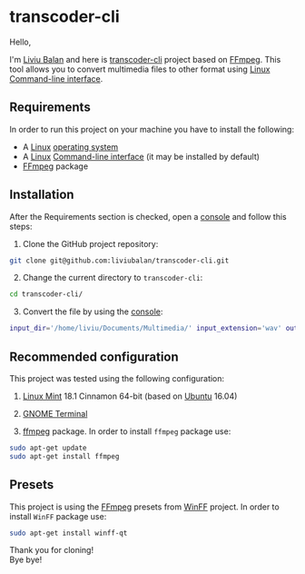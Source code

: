 # transcoder-cli

Hello,

I'm [Liviu Balan](http://www.liviubalan.com/) and here is [transcoder-cli](https://github.com/liviubalan/transcoder-cli)
project based on [FFmpeg](https://en.wikipedia.org/wiki/FFmpeg). This tool allows you to convert multimedia files to
other format using [Linux](https://en.wikipedia.org/wiki/Linux)
[Command-line interface](https://en.wikipedia.org/wiki/Command-line_interface).

## Requirements

In order to run this project on your machine you have to install the following:

* A [Linux](https://en.wikipedia.org/wiki/Linux) [operating system](https://en.wikipedia.org/wiki/Operating_system)
* A [Linux](https://en.wikipedia.org/wiki/Linux)
[Command-line interface](https://en.wikipedia.org/wiki/Command-line_interface) (it may be installed by default)
* [FFmpeg](https://ffmpeg.org/) package

## Installation

After the Requirements section is checked, open a [console](https://en.wikipedia.org/wiki/Command-line_interface) and
follow this steps:

1. Clone the GitHub project repository:

 ```bash
 git clone git@github.com:liviubalan/transcoder-cli.git
 ```

2. Change the current directory to `transcoder-cli`:

 ```bash
 cd transcoder-cli/
 ```

3. Convert the file by using the [console](https://en.wikipedia.org/wiki/Command-line_interface):

 ```bash
 input_dir='/home/liviu/Documents/Multimedia/' input_extension='wav' output_dir='/home/liviu/Documents/Multimedia/convert/' output_extension='mp3' ./audio-transcoder.sh
 ```

## Recommended configuration

This project was tested using the following configuration:

1. [Linux Mint](https://en.wikipedia.org/wiki/Linux_Mint) 18.1 Cinnamon 64-bit (based on
[Ubuntu](https://en.wikipedia.org/wiki/Ubuntu_(operating_system)) 16.04)

2. [GNOME Terminal](https://en.wikipedia.org/wiki/GNOME_Terminal)

3. [ffmpeg](https://packages.ubuntu.com/search?keywords=ffmpeg) package. In order to install `ffmpeg` package use:

 ```bash
 sudo apt-get update
 sudo apt-get install ffmpeg
 ```

## Presets

This project is using the [FFmpeg](https://ffmpeg.org/) presets from [WinFF](http://winff.org/) project. In order to
install `WinFF` package use:

 ```bash
 sudo apt-get install winff-qt
 ```

Thank you for cloning!  
Bye bye!
